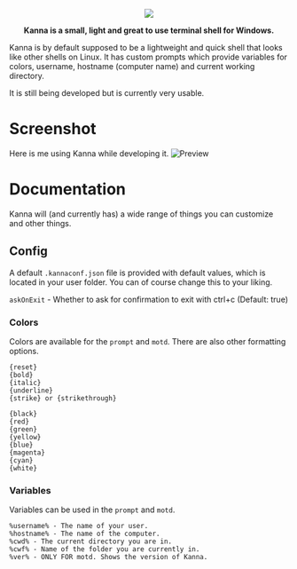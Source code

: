 <p align="center">
	<img src="https://cdn.discordapp.com/attachments/713498715658125363/716253680600350720/kannashell.png">
</p>
<strong><p align="center">Kanna is a small, light and great to use terminal shell for Windows.</p></strong>

Kanna is by default supposed to be a lightweight and quick shell that looks like other shells on Linux. It has custom prompts which provide variables for colors, username, hostname (computer name) and current working directory.

It is still being developed but is currently very usable.

# Screenshot
Here is me using Kanna while developing it.
![Preview](https://cdn.discordapp.com/attachments/713499232803225662/716259579327152148/kannashellusage.png)

# Documentation
Kanna will (and currently has) a wide range of things you can customize and other things.

## Config
A default `.kannaconf.json` file is provided with default values, which is located in your user folder. You can of course change this to your liking.  
  
`askOnExit` - Whether to ask for confirmation to exit with ctrl+c (Default: true)
### Colors
Colors are available for the `prompt` and `motd`. There are also other formatting options.
```
{reset}
{bold}
{italic}
{underline}
{strike} or {strikethrough}

{black}
{red}
{green}
{yellow}
{blue}
{magenta}
{cyan}
{white}
```

### Variables
Variables can be used in the `prompt` and `motd`.
```
%username% - The name of your user.
%hostname% - The name of the computer.
%cwd% - The current directory you are in.
%cwf% - Name of the folder you are currently in.
%ver% - ONLY FOR motd. Shows the version of Kanna.
```